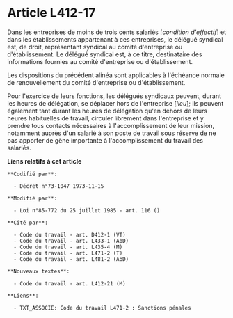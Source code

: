 # Article L412-17

Dans les entreprises de moins de trois cents salariés [*condition d'effectif*] et dans les établissements appartenant à ces
entreprises, le délégué syndical est, de droit, représentant syndical au comité d'entreprise ou d'établissement. Le délégué
syndical est, à ce titre, destinataire des informations fournies au comité d'entreprise ou d'établissement.

Les dispositions du précédent alinéa sont applicables à l'échéance normale de renouvellement du comité d'entreprise ou
d'établissement.

Pour l'exercice de leurs fonctions, les délégués syndicaux peuvent, durant les heures de délégation, se déplacer hors de
l'entreprise [*lieu*]; ils peuvent également tant durant les heures de délégation qu'en dehors de leurs heures habituelles de
travail, circuler librement dans l'entreprise et y prendre tous contacts nécessaires à l'accomplissement de leur mission,
notamment auprès d'un salarié à son poste de travail sous réserve de ne pas apporter de gêne importante à l'accomplissement
du travail des salariés.

**Liens relatifs à cet article**

	**Codifié par**:

	  - Décret n°73-1047 1973-11-15

	**Modifié par**:

	  - Loi n°85-772 du 25 juillet 1985 - art. 116 ()

	**Cité par**:

	  - Code du travail - art. D412-1 (VT)
	  - Code du travail - art. L433-1 (AbD)
	  - Code du travail - art. L435-4 (M)
	  - Code du travail - art. L471-2 (T)
	  - Code du travail - art. L481-2 (AbD)

	**Nouveaux textes**:

	  - Code du travail - art. L412-21 (M)

	**Liens**:

	  - TXT_ASSOCIE: Code du travail L471-2 : Sanctions pénales
